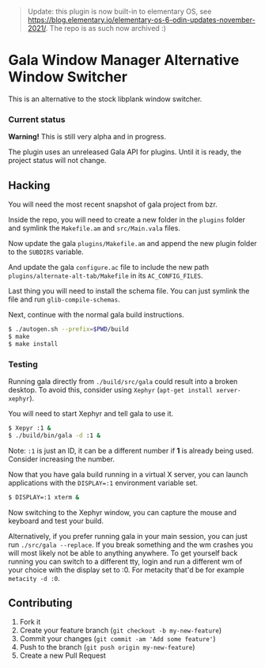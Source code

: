 > Update: this plugin is now built-in to elementary OS, see https://blog.elementary.io/elementary-os-6-odin-updates-november-2021/.
> The repo is as such now archived :)

# Gala Window Manager Alternative Window Switcher

This is an alternative to the stock libplank window switcher.

### Current status

**Warning!** This is still very alpha and in progress.

The plugin uses an unreleased Gala API for plugins.
Until it is ready, the project status will not change.

## Hacking

You will need the most recent snapshot of gala project from bzr.

Inside the repo, you will need to create a new folder in the `plugins`
folder and symlink the `Makefile.am` and `src/Main.vala` files.

Now update the gala `plugins/Makefile.am` and append the new plugin folder to
the `SUBDIRS` variable.

And update the gala `configure.ac` file to include the new path
`plugins/alternate-alt-tab/Makefile` in its `AC_CONFIG_FILES`.

Last thing you will need to install the schema file.
You can just symlink the file and run `glib-compile-schemas`.

Next, continue with the normal gala build instructions.

```bash
$ ./autogen.sh --prefix=$PWD/build
$ make
$ make install
```


### Testing

Running gala directly from `./build/src/gala` could result into a broken desktop.
To avoid this, consider using `Xephyr` (`apt-get install xerver-xephyr`).

You will need to start Xephyr and tell gala to use it.

```bash
$ Xepyr :1 &
$ ./build/bin/gala -d :1 &
```

Note: `:1` is just an ID, it can be a different number if **1** is already
being used. Consider increasing the number.

Now that you have gala build running in a virtual X server, you can launch
applications with the `DISPLAY=:1` environment variable set.

```bash
$ DISPLAY=:1 xterm &
```

Now switching to the Xephyr window, you can capture the mouse and keyboard and
test your build.

Alternatively, if you prefer running gala in your main session, you can just run
`./src/gala --replace`. If you break something and the wm crashes you will most
likely not be able to anything anywhere. To get yourself back running you can switch
to a different tty, login and run a different wm of your choice with the display
set to :0. For metacity that'd be for example `metacity -d :0`.

## Contributing

1. Fork it
2. Create your feature branch (`git checkout -b my-new-feature`)
3. Commit your changes (`git commit -am 'Add some feature'`)
4. Push to the branch (`git push origin my-new-feature`)
5. Create a new Pull Request
